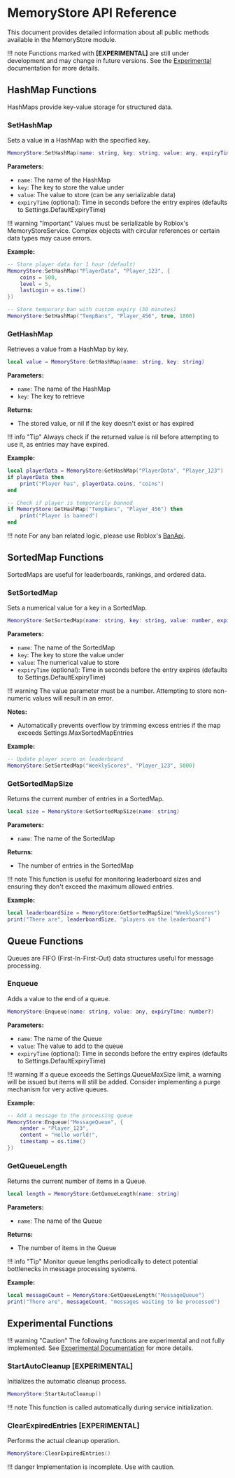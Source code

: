 # MemoryStore API Reference

This document provides detailed information about all public methods available in the MemoryStore module.

!!! note
    Functions marked with **[EXPERIMENTAL]** are still under development and may change in future versions. See the [Experimental](./EXP.md) documentation for more details.

## HashMap Functions

HashMaps provide key-value storage for structured data.

### SetHashMap

Sets a value in a HashMap with the specified key.

```lua
MemoryStore:SetHashMap(name: string, key: string, value: any, expiryTime: number?)
```

**Parameters:**
- `name`: The name of the HashMap
- `key`: The key to store the value under
- `value`: The value to store (can be any serializable data)
- `expiryTime` (optional): Time in seconds before the entry expires (defaults to Settings.DefaultExpiryTime)

!!! warning "Important"
    Values must be serializable by Roblox's MemoryStoreService. Complex objects with circular references or certain data types may cause errors.


**Example:**
```lua
-- Store player data for 1 hour (default)
MemoryStore:SetHashMap("PlayerData", "Player_123", {
    coins = 500,
    level = 5,
    lastLogin = os.time()
})

-- Store temporary ban with custom expiry (30 minutes)
MemoryStore:SetHashMap("TempBans", "Player_456", true, 1800)
```

### GetHashMap

Retrieves a value from a HashMap by key.

```lua
local value = MemoryStore:GetHashMap(name: string, key: string)
```

**Parameters:**
- `name`: The name of the HashMap
- `key`: The key to retrieve

**Returns:**
- The stored value, or nil if the key doesn't exist or has expired

!!! info "Tip"
    Always check if the returned value is nil before attempting to use it, as entries may have expired.


**Example:**
```lua
local playerData = MemoryStore:GetHashMap("PlayerData", "Player_123")
if playerData then
    print("Player has", playerData.coins, "coins")
end

-- Check if player is temporarily banned
if MemoryStore:GetHashMap("TempBans", "Player_456") then
    print("Player is banned")
end
```
!!! note
    For any ban related logic, please use Roblox's [BanApi](https://devforum.roblox.com/t/introducing-the-ban-api-and-alt-account-detection/30397400).

## SortedMap Functions

SortedMaps are useful for leaderboards, rankings, and ordered data.

### SetSortedMap

Sets a numerical value for a key in a SortedMap.

```lua
MemoryStore:SetSortedMap(name: string, key: string, value: number, expiryTime: number?)
```

**Parameters:**
- `name`: The name of the SortedMap
- `key`: The key to store the value under
- `value`: The numerical value to store
- `expiryTime` (optional): Time in seconds before the entry expires (defaults to Settings.DefaultExpiryTime)

!!! warning
    The value parameter must be a number. Attempting to store non-numeric values will result in an error.


**Notes:**
- Automatically prevents overflow by trimming excess entries if the map exceeds Settings.MaxSortedMapEntries

**Example:**
```lua
-- Update player score on leaderboard
MemoryStore:SetSortedMap("WeeklyScores", "Player_123", 5000)
```

### GetSortedMapSize

Returns the current number of entries in a SortedMap.

```lua
local size = MemoryStore:GetSortedMapSize(name: string)
```

**Parameters:**
- `name`: The name of the SortedMap

**Returns:**
- The number of entries in the SortedMap

!!! note
    This function is useful for monitoring leaderboard sizes and ensuring they don't exceed the maximum allowed entries.


**Example:**
```lua
local leaderboardSize = MemoryStore:GetSortedMapSize("WeeklyScores")
print("There are", leaderboardSize, "players on the leaderboard")
```

## Queue Functions

Queues are FIFO (First-In-First-Out) data structures useful for message processing.

### Enqueue

Adds a value to the end of a queue.

```lua
MemoryStore:Enqueue(name: string, value: any, expiryTime: number?)
```

**Parameters:**
- `name`: The name of the Queue
- `value`: The value to add to the queue
- `expiryTime` (optional): Time in seconds before the entry expires (defaults to Settings.DefaultExpiryTime)

!!! warning
    If a queue exceeds the Settings.QueueMaxSize limit, a warning will be issued but items will still be added. Consider implementing a purge mechanism for very active queues.


**Example:**
```lua
-- Add a message to the processing queue
MemoryStore:Enqueue("MessageQueue", {
    sender = "Player_123",
    content = "Hello world!",
    timestamp = os.time()
})
```

### GetQueueLength

Returns the current number of items in a Queue.

```lua
local length = MemoryStore:GetQueueLength(name: string)
```

**Parameters:**
- `name`: The name of the Queue

**Returns:**
- The number of items in the Queue

!!! info "Tip"
    Monitor queue lengths periodically to detect potential bottlenecks in message processing systems.


**Example:**
```lua
local messageCount = MemoryStore:GetQueueLength("MessageQueue")
print("There are", messageCount, "messages waiting to be processed")
```

## Experimental Functions

!!! warning "Caution"
    The following functions are experimental and not fully implemented. See [Experimental Documentation](./EXP.md) for more details.

### StartAutoCleanup **[EXPERIMENTAL]**

Initializes the automatic cleanup process.

```lua
MemoryStore:StartAutoCleanup()
```

!!! note
    This function is called automatically during service initialization.


### ClearExpiredEntries **[EXPERIMENTAL]**

Performs the actual cleanup operation.

```lua
MemoryStore:ClearExpiredEntries()
```

!!! danger
    Implementation is incomplete. Use with caution.